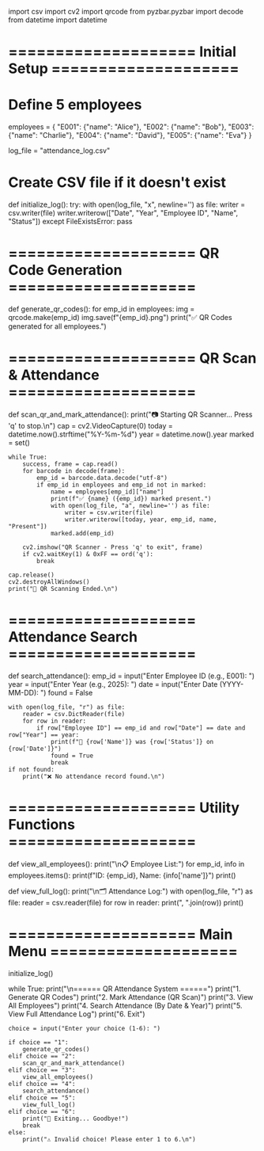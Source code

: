 import csv
import cv2
import qrcode
from pyzbar.pyzbar import decode
from datetime import datetime

# ==================== Initial Setup ====================
# Define 5 employees
employees = {
    "E001": {"name": "Alice"},
    "E002": {"name": "Bob"},
    "E003": {"name": "Charlie"},
    "E004": {"name": "David"},
    "E005": {"name": "Eva"}
}

log_file = "attendance_log.csv"

# Create CSV file if it doesn't exist
def initialize_log():
    try:
        with open(log_file, "x", newline='') as file:
            writer = csv.writer(file)
            writer.writerow(["Date", "Year", "Employee ID", "Name", "Status"])
    except FileExistsError:
        pass

# ==================== QR Code Generation ====================
def generate_qr_codes():
    for emp_id in employees:
        img = qrcode.make(emp_id)
        img.save(f"{emp_id}.png")
    print("✅ QR Codes generated for all employees.")

# ==================== QR Scan & Attendance ====================
def scan_qr_and_mark_attendance():
    print("📷 Starting QR Scanner... Press 'q' to stop.\n")
    cap = cv2.VideoCapture(0)
    today = datetime.now().strftime("%Y-%m-%d")
    year = datetime.now().year
    marked = set()

    while True:
        success, frame = cap.read()
        for barcode in decode(frame):
            emp_id = barcode.data.decode("utf-8")
            if emp_id in employees and emp_id not in marked:
                name = employees[emp_id]["name"]
                print(f"✅ {name} ({emp_id}) marked present.")
                with open(log_file, "a", newline='') as file:
                    writer = csv.writer(file)
                    writer.writerow([today, year, emp_id, name, "Present"])
                marked.add(emp_id)

        cv2.imshow("QR Scanner - Press 'q' to exit", frame)
        if cv2.waitKey(1) & 0xFF == ord('q'):
            break

    cap.release()
    cv2.destroyAllWindows()
    print("📴 QR Scanning Ended.\n")

# ==================== Attendance Search ====================
def search_attendance():
    emp_id = input("Enter Employee ID (e.g., E001): ")
    year = input("Enter Year (e.g., 2025): ")
    date = input("Enter Date (YYYY-MM-DD): ")
    found = False

    with open(log_file, "r") as file:
        reader = csv.DictReader(file)
        for row in reader:
            if row["Employee ID"] == emp_id and row["Date"] == date and row["Year"] == year:
                print(f"📌 {row['Name']} was {row['Status']} on {row['Date']}")
                found = True
                break
    if not found:
        print("❌ No attendance record found.\n")

# ==================== Utility Functions ====================
def view_all_employees():
    print("\n📋 Employee List:")
    for emp_id, info in employees.items():
        print(f"ID: {emp_id}, Name: {info['name']}")
    print()

def view_full_log():
    print("\n🗂 Attendance Log:")
    with open(log_file, "r") as file:
        reader = csv.reader(file)
        for row in reader:
            print(", ".join(row))
    print()

# ==================== Main Menu ====================
initialize_log()

while True:
    print("\n====== QR Attendance System ======")
    print("1. Generate QR Codes")
    print("2. Mark Attendance (QR Scan)")
    print("3. View All Employees")
    print("4. Search Attendance (By Date & Year)")
    print("5. View Full Attendance Log")
    print("6. Exit")

    choice = input("Enter your choice (1-6): ")

    if choice == "1":
        generate_qr_codes()
    elif choice == "2":
        scan_qr_and_mark_attendance()
    elif choice == "3":
        view_all_employees()
    elif choice == "4":
        search_attendance()
    elif choice == "5":
        view_full_log()
    elif choice == "6":
        print("👋 Exiting... Goodbye!")
        break
    else:
        print("⚠ Invalid choice! Please enter 1 to 6.\n")